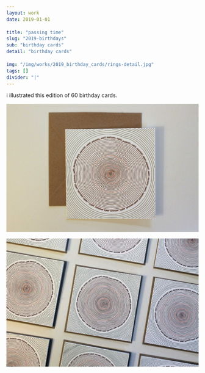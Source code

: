 ```yaml
---
layout: work
date: 2019-01-01

title: "passing time"
slug: "2019-birthdays"
sub: "birthday cards"
detail: "birthday cards"

img: "/img/works/2019_birthday_cards/rings-detail.jpg"
tags: []
divider: "|"
---
```


i illustrated this edition of 60 birthday cards.

![birthday cards](/img/works/2019_birthday_cards/single-card.jpg)

![birthday cards](/img/works/2019_birthday_cards/card-grid.jpg)
